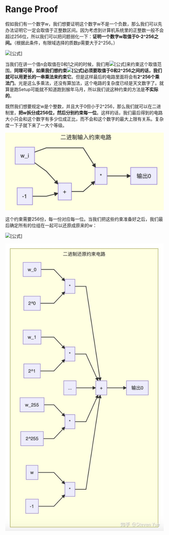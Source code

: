 # Range Proof

假如我们有一个数字w，我们想要证明这个数字w不是一个负数，那么我们可以先办法证明它一定会取值于正整数区间。因为考虑到计算机系统里的正整数一般不会超过256位，所以我们可以把问题弱化一下：**证明一个数字w取值于0-2^256之间。**（根据此条件，有限域选择的质数p需要大于2^256。）

![[公式]](https://www.zhihu.com/equation?tex=w+%5Cin+%5C%7B0%2C...%2C2%5E%7B256%7D%5C%7D+%5C%5C)

当我们在讲一个值n会取值在0和1之间的时候，我们用![[公式]](https://www.zhihu.com/equation?tex=n+%5Ccdot+%28n+-+1%29+%3D+0)来约束这个取值范围。**同理可得，如果我们想约束![[公式]](https://www.zhihu.com/equation?tex=n)必须要取值于0和2^256之间的话，我们就可以用更长的一串乘法来约束它**。但是这样最后的电路里面将会有**2^256个乘法门**。光是这么多乘法，还没有算加法，这个电路的复杂度已经是天文数字了。就算是跑Setup可能就不知道跑到猴年马月，所以我们说这种约束的方法是**不实际的**。

既然我们想要规定w是个整数，并且大于0但小于2^256，那么我们就可以在二进制里，**把w拆分成256位，然后分别约束每一位**。这样的话，我们最后得到的电路大小只会和这个数字有多少位成正比，而不会和这个数字的最大上限有关系。复杂度一下子就下来了一大个等级。

![image-20210129103213431](https://raw.githubusercontent.com/Whisker17/ImageStoreService/master/img/20210201102926.png)

这个约束需要256份，每一份对应每一位。当我们把这些约束准备好之后，我们最后确定所有的位组在一起可以还原成原来的w：

![[公式]](https://www.zhihu.com/equation?tex=2%5E0+w_0+%2B+2%5E1+w_1+%2B+...+%2B+2%5E%7B255%7D+w_%7B255%7D+-+w+%3D+0+%5C%5C)

![img](https://raw.githubusercontent.com/Whisker17/ImageStoreService/master/img/20210201102937.jpeg)

